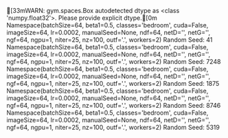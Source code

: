 [33mWARN: gym.spaces.Box autodetected dtype as <class 'numpy.float32'>. Please provide explicit dtype.[0m
Namespace(batchSize=64, beta1=0.5, classes='bedroom', cuda=False, imageSize=64, lr=0.0002, manualSeed=None, ndf=64, netD='', netG='', ngf=64, ngpu=1, niter=25, nz=100, outf='.', workers=2)
Random Seed:  41
Namespace(batchSize=64, beta1=0.5, classes='bedroom', cuda=False, imageSize=64, lr=0.0002, manualSeed=None, ndf=64, netD='', netG='', ngf=64, ngpu=1, niter=25, nz=100, outf='.', workers=2)
Random Seed:  7248
Namespace(batchSize=64, beta1=0.5, classes='bedroom', cuda=False, imageSize=64, lr=0.0002, manualSeed=None, ndf=64, netD='', netG='', ngf=64, ngpu=1, niter=25, nz=100, outf='.', workers=2)
Random Seed:  1875
Namespace(batchSize=64, beta1=0.5, classes='bedroom', cuda=False, imageSize=64, lr=0.0002, manualSeed=None, ndf=64, netD='', netG='', ngf=64, ngpu=1, niter=25, nz=100, outf='.', workers=2)
Random Seed:  8746
Namespace(batchSize=64, beta1=0.5, classes='bedroom', cuda=False, imageSize=64, lr=0.0002, manualSeed=None, ndf=64, netD='', netG='', ngf=64, ngpu=1, niter=25, nz=100, outf='.', workers=2)
Random Seed:  5319
